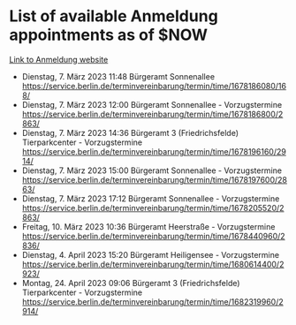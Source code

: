 # List of available Anmeldung appointments as of $NOW
[Link to Anmeldung website](https://service.berlin.de/terminvereinbarung/termin/tag.php?termin=1&anliegen[]=120686&dienstleisterlist=122210,122217,327316,122219,327312,122227,327314,122231,327346,122243,327348,122254,122252,329742,122260,329745,122262,329748,122271,327278,122273,327274,122277,327276,330436,122280,327294,122282,327290,122284,327292,122291,327270,122285,327266,122286,327264,122296,327268,150230,329760,122297,327286,122294,327284,122312,329763,122314,329775,122304,327330,122311,327334,122309,327332,317869,122281,327352,122279,329772,122283,122276,327324,122274,327326,122267,329766,122246,327318,122251,327320,122257,327322,122208,327298,122226,327300&herkunft=http%3A%2F%2Fservice.berlin.de%2Fdienstleistung%2F120686%2F)
- Dienstag, 7. März 2023 11:48 Bürgeramt Sonnenallee https://service.berlin.de/terminvereinbarung/termin/time/1678186080/168/
- Dienstag, 7. März 2023 12:00 Bürgeramt Sonnenallee - Vorzugstermine https://service.berlin.de/terminvereinbarung/termin/time/1678186800/2863/
- Dienstag, 7. März 2023 14:36 Bürgeramt 3 (Friedrichsfelde) Tierparkcenter - Vorzugstermine https://service.berlin.de/terminvereinbarung/termin/time/1678196160/2914/
- Dienstag, 7. März 2023 15:00 Bürgeramt Sonnenallee - Vorzugstermine https://service.berlin.de/terminvereinbarung/termin/time/1678197600/2863/
- Dienstag, 7. März 2023 17:12 Bürgeramt Sonnenallee - Vorzugstermine https://service.berlin.de/terminvereinbarung/termin/time/1678205520/2863/
- Freitag, 10. März 2023 10:36 Bürgeramt Heerstraße - Vorzugstermine https://service.berlin.de/terminvereinbarung/termin/time/1678440960/2836/
- Dienstag, 4. April 2023 15:20 Bürgeramt Heiligensee - Vorzugstermine https://service.berlin.de/terminvereinbarung/termin/time/1680614400/2923/
- Montag, 24. April 2023 09:06 Bürgeramt 3 (Friedrichsfelde) Tierparkcenter - Vorzugstermine https://service.berlin.de/terminvereinbarung/termin/time/1682319960/2914/
